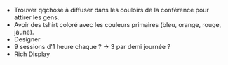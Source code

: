 * Trouver qqchose à diffuser dans les couloirs de la conférence pour attirer les gens.
* Avoir des tshirt coloré avec les couleurs primaires (bleu, orange, rouge, jaune).
* Designer
* 9 sessions d'1 heure chaque ? -> 3 par demi journée ?
* Rich Display